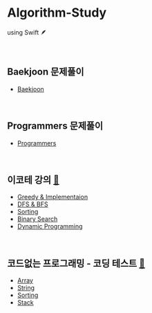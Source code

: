 # Algorithm-Study

  using Swift 🪶

<br>

## Baekjoon 문제풀이

- [Baekjoon](/bj/)

<br>

## Programmers 문제풀이 

- [Programmers](/programmers/)

<br>

## 이코테 강의 [🔗](https://www.youtube.com/playlist?list=PLRx0vPvlEmdAghTr5mXQxGpHjWqSz0dgC)

- [Greedy & Implementaion](/이코테/1_Greedy&Implementation.md)
- [DFS & BFS](/이코테/2_DFS&BFS.md)
- [Sorting](/이코테/3_Sotring.md)
- [Binary Search](/이코테/4_BinarySearch.md)
- [Dynamic Programming](/이코테/5_DynamicProgramming.md)

<br>

## 코드없는 프로그래밍 - 코딩 테스트 [🔗](https://www.youtube.com/@user-pw9fm4gc7e)

- [Array](/NoCodeProgram/1_Array.md)
- [String](/NoCodeProgram/2_String.md)
- [Sorting](/NoCodeProgram/3_Sorting.md)
- [Stack](/NoCodeProgram/4_Stack)